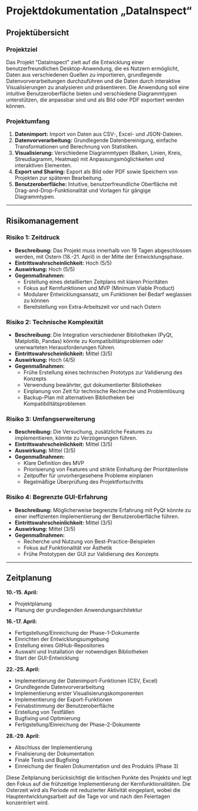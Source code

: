 # Projektdokumentation „DataInspect“

## Projektübersicht

### Projektziel
Das Projekt "DataInspect" zielt auf die Entwicklung einer benutzerfreundlichen Desktop-Anwendung, die es Nutzern ermöglicht, Daten aus verschiedenen Quellen zu importieren, grundlegende Datenvorverarbeitungen durchzuführen und die Daten durch interaktive Visualisierungen zu analysieren und präsentieren. Die Anwendung soll eine intuitive Benutzeroberfläche bieten und verschiedene Diagrammtypen unterstützen, die anpassbar sind und als Bild oder PDF exportiert werden können.

### Projektumfang
1. **Datenimport:** Import von Daten aus CSV-, Excel- und JSON-Dateien.
2. **Datenvorverarbeitung:** Grundlegende Datenbereinigung, einfache Transformationen und Berechnung von Statistiken.
3. **Visualisierung:** Verschiedene Diagrammtypen (Balken, Linien, Kreis, Streudiagramm, Heatmap) mit Anpassungsmöglichkeiten und interaktiven Elementen.
4. **Export und Sharing:** Export als Bild oder PDF sowie Speichern von Projekten zur späteren Bearbeitung.
5. **Benutzeroberfläche:** Intuitive, benutzerfreundliche Oberfläche mit Drag-and-Drop-Funktionalität und Vorlagen für gängige Diagrammtypen.

---

## Risikomanagement

### Risiko 1: Zeitdruck
- **Beschreibung:** Das Projekt muss innerhalb von 19 Tagen abgeschlossen werden, mit Ostern (18.-21. April) in der Mitte der Entwicklungsphase.
- **Eintrittswahrscheinlichkeit:** Hoch (5/5)
- **Auswirkung:** Hoch (5/5)
- **Gegenmaßnahmen:**
  - Erstellung eines detaillierten Zeitplans mit klaren Prioritäten
  - Fokus auf Kernfunktionen und MVP (Minimum Viable Product)
  - Modularer Entwicklungsansatz, um Funktionen bei Bedarf weglassen zu können
  - Bereitstellung von Extra-Arbeitszeit vor und nach Ostern

### Risiko 2: Technische Komplexität
- **Beschreibung:** Die Integration verschiedener Bibliotheken (PyQt, Matplotlib, Pandas) könnte zu Kompatibilitätsproblemen oder unerwarteten Herausforderungen führen.
- **Eintrittswahrscheinlichkeit:** Mittel (3/5)
- **Auswirkung:** Hoch (4/5)
- **Gegenmaßnahmen:**
  - Frühe Erstellung eines technischen Prototyps zur Validierung des Konzepts
  - Verwendung bewährter, gut dokumentierter Bibliotheken
  - Einplanung von Zeit für technische Recherche und Problemlösung
  - Backup-Plan mit alternativen Bibliotheken bei Kompatibilitätsproblemen

### Risiko 3: Umfangserweiterung
- **Beschreibung:** Die Versuchung, zusätzliche Features zu implementieren, könnte zu Verzögerungen führen.
- **Eintrittswahrscheinlichkeit:** Mittel (3/5)
- **Auswirkung:** Mittel (3/5)
- **Gegenmaßnahmen:**
  - Klare Definition des MVP
  - Priorisierung von Features und strikte Einhaltung der Prioritätenliste
  - Zeitpuffer für unvorhergesehene Probleme einplanen
  - Regelmäßige Überprüfung des Projektfortschritts

### Risiko 4: Begrenzte GUI-Erfahrung
- **Beschreibung:** Möglicherweise begrenzte Erfahrung mit PyQt könnte zu einer ineffizienten Implementierung der Benutzeroberfläche führen.
- **Eintrittswahrscheinlichkeit:** Mittel (3/5)
- **Auswirkung:** Mittel (3/5)
- **Gegenmaßnahmen:**
  - Recherche und Nutzung von Best-Practice-Beispielen
  - Fokus auf Funktionalität vor Ästhetik
  - Frühe Prototypen der GUI zur Validierung des Konzepts

---

## Zeitplanung

**10.-15. April:**
- Projektplanung
- Planung der grundlegenden Anwendungsarchitektur

**16.-17. April:**
- Fertigstellung/Einreichung der Phase-1-Dokumente
- Einrichten der Entwicklungsumgebung
- Erstellung eines GitHub-Repositories
- Auswahl und Installation der notwendigen Bibliotheken
- Start der GUI-Entwicklung

**22.-25. April:**
- Implementierung der Datenimport-Funktionen (CSV, Excel)
- Grundlegende Datenvorverarbeitung
- Implementierung erster Visualisierungskomponenten
- Implementierung der Export-Funktionen
- Feinabstimmung der Benutzeroberfläche
- Erstellung von Testfällen
- Bugfixing und Optimierung
- Fertigstellung/Einreichung der Phase-2-Dokumente

**28.-29. April:**
- Abschluss der Implementierung
- Finalisierung der Dokumentation
- Finale Tests und Bugfixing
- Einreichung der finalen Dokumentation und des Produkts (Phase 3)

Diese Zeitplanung berücksichtigt die kritischen Punkte des Projekts und legt den Fokus auf die frühzeitige Implementierung der Kernfunktionalitäten. Die Osterzeit wird als Periode mit reduzierter Aktivität eingeplant, wobei die Hauptentwicklungsarbeit auf die Tage vor und nach den Feiertagen konzentriert wird.